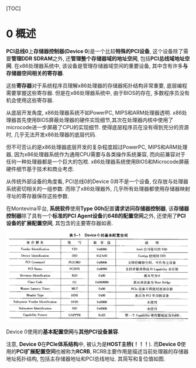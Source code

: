 [TOC]

# 0 概述

**PCI总线0**上**存储器控制器(Device 0**)是一个比较**特殊的PCI设备**, 这个设备除了需要**管理DDR SDRAM**之外, 还**管理整个存储器域的地址空间**, 包括**PCI总线域地址空间**. 在x86处理器系统中, 该设备是管理存储器域空间的重要设备, 其中含有许多**与存储器空间相关的寄存器**.

这些**寄存器**对于系统程序员理解x86处理器的存储器拓扑结构非常重要, 底层编程需要掌握这些寄存器. 但是在x86处理器系统中, 由于BIOS的存在, 多数程序员没有机会使用这些寄存器.

从底层开发角度, x86处理器系统不如PowerPC, MIPS和ARM处理器透明. x86处理器首先使用BIOS屏蔽处理器的硬件实现细节,其次在处理器内核中使用了microcode进一步屏蔽了CPU的实现细节. 使得底层程序员在没有得到充分的资源时, 几乎无法开发x86处理器的底层代码.

但不可否认的是x86处理器底层开发的复杂程度超过PowerPC, MIPS和ARM处理器, 因为x86处理器系统作为通用CPU需要与各类操作系统兼容, 而向前兼容对于任何一种处理器都是一个巨大的包袱. x86处理器系统使用BIOS和Microcode屏蔽硬件细节基于技术和商业考虑.

从传统外部设备的角度看, PCI总线0的Device 0并不是一个设备, 仅存放与处理器系统密切相关的一组参数. 而除了x86处理器外, 几乎所有处理器都使用存储器映射寻址的寄存器保存这些参数.

在Montevina平台, **系统软件**使用**Type 00h**配置**请求访问存储器控制器**, 该**存储器控制器**除了具有一个**标准的PCI Agent设备**的**64B的配置空间**之外, 还使用了**PCI设备的扩展配置空间**, 其包含的主要寄存器如表.

![config](./images/2.png)

Device 0使用的**基本配置空间**与**其他PCI设备兼容**. 

注意, **Device 0**在**PCIe体系结构**中, 被认为是**HOST主桥(！！！**). 而**Device 0**使用的**PCI扩展配置空间**也被称为**RCRB**, RCRB主要作用是描述当前处理器的存储器地址拓扑结构, 包括主存储器地址和PCI总线地址. 其简写和复位值如图.

